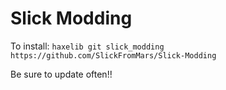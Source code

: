 # Slick Modding
 
To install:
`haxelib git slick_modding https://github.com/SlickFromMars/Slick-Modding`


Be sure to update often!!
